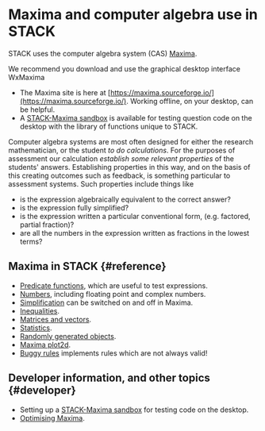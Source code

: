 # Maxima and computer algebra use in STACK

STACK uses the computer algebra system (CAS) [Maxima](Maxima.md).

We recommend you download and use the graphical desktop interface WxMaxima

* The Maxima site is here at [https://maxima.sourceforge.io/](https://maxima.sourceforge.io/).  Working offline, on your desktop, can be helpful.
* A [STACK-Maxima sandbox](STACK-Maxima_sandbox.md) is available for testing question code on the desktop with the library of functions unique to STACK.

Computer algebra systems are most often designed for either the research mathematician, or the student _to do calculations_. For the purposes of assessment our calculation _establish some relevant properties_ of the students' answers.  Establishing properties in this way, and on the basis of this creating outcomes such as feedback, is something particular to assessment systems. Such properties include things like

* is the expression algebraically equivalent to the correct answer?
* is the expression fully simplified?
* is the expression written a particular conventional form, (e.g. factored, partial fraction)?
* are all the numbers in the expression written as fractions in the lowest terms?

## Maxima in STACK {#reference}

* [Predicate functions](Predicate_functions.md), which are useful to test expressions.
* [Numbers](Numbers.md), including floating point and complex numbers.
* [Simplification](Simplification.md) can be switched on and off in Maxima.
* [Inequalities](Inequalities.md).
* [Matrices and vectors](Matrix.md).
* [Statistics](Statistics.md).
* [Randomly generated objects](Random.md).
* [Maxima plot2d](Maxima_plot.md).
* [Buggy rules](Buggy_rules.md) implements rules which are not always valid!

## Developer information, and other topics {#developer}

* Setting up a [STACK-Maxima sandbox](STACK-Maxima_sandbox.md) for testing code on the desktop.
* [Optimising Maxima](../Installation/Optimising_Maxima.md).
